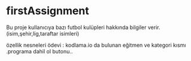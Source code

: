 # firstAssignment

Bu proje kullanıcıya bazı futbol kulüpleri hakkında bilgiler verir.(isim,şehir,lig,taraftar isimleri)

özellik nesneleri ödevi : kodlama.io da bulunan eğitmen ve kategori kısmı .programa dahil ol butonu..

